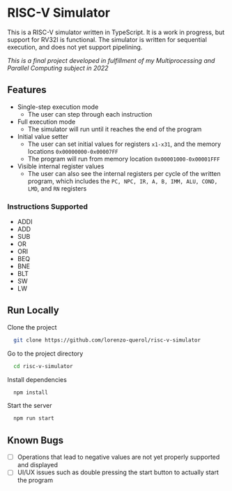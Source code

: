 
# RISC-V Simulator

This is a RISC-V simulator written in TypeScript. It is a work in progress, but support for RV32I is functional. The simulator is written for sequential execution, and does not yet support pipelining.

*This is a final project developed in fulfillment of my Multiprocessing and Parallel Computing subject in 2022*


## Features

- Single-step execution mode 
    - The user can step through each instruction
- Full execution mode 
    - The simulator will run until it reaches the end of the program
- Initial value setter 
    - The user can set initial values for registers `x1-x31`, and the memory locations `0x00000000-0x00007FF` 
    - The program will run from memory location `0x00001000-0x00001FFF`
- Visible internal register values
    - The user can also see the internal registers per cycle of the written program, which includes the `PC, NPC, IR, A, B, IMM, ALU, COND, LMD`, and `RN` registers

### Instructions Supported
- ADDI
- ADD
- SUB
- OR
- ORI
- BEQ
- BNE
- BLT
- SW
- LW
## Run Locally

Clone the project

```bash
  git clone https://github.com/lorenzo-querol/risc-v-simulator
```

Go to the project directory

```bash
  cd risc-v-simulator
```

Install dependencies

```bash
  npm install
```

Start the server

```bash
  npm run start
```


## Known Bugs

- [ ]   Operations that lead to negative values are not yet properly supported and displayed
- [ ]   UI/UX issues such as double pressing the start button to actually start the program
